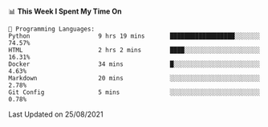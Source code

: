 <!--START_SECTION:waka-->
📊 **This Week I Spent My Time On** 

```text
💬 Programming Languages: 
Python                   9 hrs 19 mins       ██████████████████░░░░░░░   74.57% 
HTML                     2 hrs 2 mins        ████░░░░░░░░░░░░░░░░░░░░░   16.31% 
Docker                   34 mins             █░░░░░░░░░░░░░░░░░░░░░░░░   4.63% 
Markdown                 20 mins             ░░░░░░░░░░░░░░░░░░░░░░░░░   2.78% 
Git Config               5 mins              ░░░░░░░░░░░░░░░░░░░░░░░░░   0.78%

```


 Last Updated on 25/08/2021
<!--END_SECTION:waka-->

<!--
**mdberkey/mdberkey** is a ✨ _special_ ✨ repository because its `README.md` (this file) appears on your GitHub profile.

Here are some ideas to get you started:

- 🔭 I’m currently working on ...
- 🌱 I’m currently learning ...
- 👯 I’m looking to collaborate on ...
- 🤔 I’m looking for help with ...
- 💬 Ask me about ...
- 📫 How to reach me: ...
- 😄 Pronouns: ...
- ⚡ Fun fact: ...
-->
